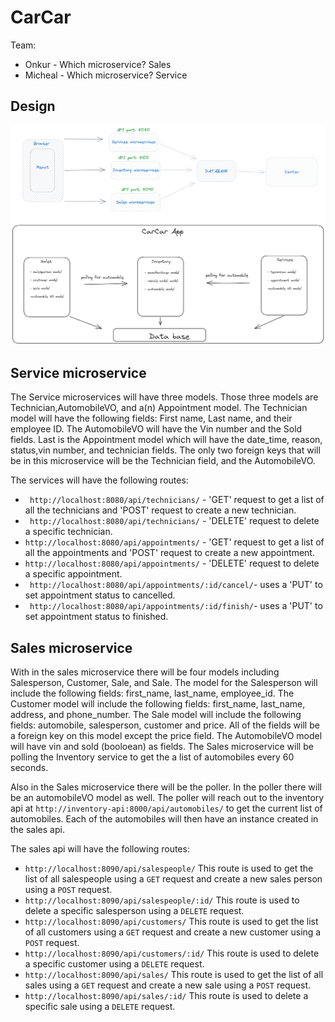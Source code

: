 # CarCar

Team:

- Onkur - Which microservice? Sales
- Micheal - Which microservice? Service

## Design

![diagram of CarCar application](Beta_Diagram.png)

## Service microservice

The Service microservices will have three models. Those three models are Technician,AutomobileVO, and a(n) Appointment model. The Technician model will have the following fields: First name, Last name, and their employee ID. The AutomobileVO will have the Vin number and the Sold fields. Last is the Appointment model which will have the date_time, reason, status,vin number, and technician fields. The only two foreign keys that will be in this microservice will be the Technician field, and the AutomobileVO.

The services will have the following routes:

- `	http://localhost:8080/api/technicians/` - 'GET' request to get a list of all the technicians and 'POST' request to create a new technician.
- `	http://localhost:8080/api/technicians/` - 'DELETE' request to delete a specific technician.
- `http://localhost:8080/api/appointments/` - 'GET' request to get a list of all the appointments and 'POST' request to create a new appointment.
- `http://localhost:8080/api/appointments/` - 'DELETE' request to delete a specific appointment.
- `	http://localhost:8080/api/appointments/:id/cancel/`- uses a 'PUT' to set appointment status to cancelled.
- `	http://localhost:8080/api/appointments/:id/finish/`- uses a 'PUT' to set appointment status to finished.

## Sales microservice

With in the sales microservice there will be four models including Salesperson, Customer, Sale, and Sale. The model for the Salesperson will include the following fields: first_name, last_name, employee_id. The Customer model will include the following fields: first_name, last_name, address, and phone_number. The Sale model will include the following fields: automobile, salesperson, customer and price. All of the fields will be a foreign key on this model except the price field. The AutomobileVO model will have vin and sold (booloean) as fields. The Sales microservice will be polling the Inventory service to get the a list of automobiles every 60 seconds.

Also in the Sales microservice there will be the poller. In the poller there will be an automobileVO model as well. The poller will reach out to the inventory api at `http://inventory-api:8000/api/automobiles/` to get the current list of automobiles. Each of the automobiles will then have an instance created in the sales api.

The sales api will have the following routes:

- `http://localhost:8090/api/salespeople/` This route is used to get the list of all salespeople using a `GET` request and create a new sales person using a `POST` request.
- `http://localhost:8090/api/salespeople/:id/` This route is used to delete a specific salesperson using a `DELETE` request.
- `http://localhost:8090/api/customers/` This route is used to get the list of all customers using a `GET` request and create a new customer using a `POST` request.
- `http://localhost:8090/api/customers/:id/` This route is used to delete a specific customer using a `DELETE` request.
- `http://localhost:8090/api/sales/` This route is used to get the list of all sales using a `GET` request and create a new sale using a `POST` request.
- `http://localhost:8090/api/sales/:id/` This route is used to delete a specific sale using a `DELETE` request.
